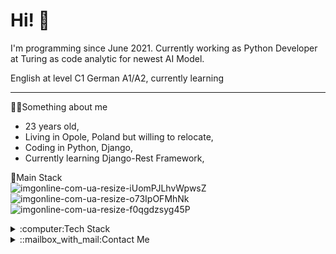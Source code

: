 # Hi! :wave:

I'm programming since June 2021. Currently working as Python Developer at Turing as code analytic for newest AI Model.

English at level C1
German A1/A2, currently learning
___
👷‍♂️Something about me
- 23 years old,
- Living in Opole, Poland but willing to relocate,
- Coding in Python, Django,
- Currently learning Django-Rest Framework,
  
🍁Main Stack  
![imgonline-com-ua-resize-iUomPJLhvWpwsZ](https://user-images.githubusercontent.com/89346176/209639692-5025eecd-c1c8-4ee3-aeff-308811cfb60d.jpg)
![imgonline-com-ua-resize-o73IpOFMhNk](https://user-images.githubusercontent.com/89346176/209639906-2d5c419e-1ca2-44a2-aa39-b06c079f251b.jpg)
![imgonline-com-ua-resize-f0qgdzsyg45P](https://user-images.githubusercontent.com/89346176/209639924-927268dd-b29f-4575-9014-7aaf575ba57e.jpg)

<details>
  <summary>:computer:Tech Stack</summary>
  <p>Languages:</p>   
  <img src="https://raw.githubusercontent.com/MakaronToja2/MakaronToja2/main/photos/imgonline-com-ua-resize-iUomPJLhvWpwsZ.jpg" alt="Alt text">
  <img src="https://raw.githubusercontent.com/MakaronToja2/MakaronToja2/main/photos/imgonline-com-ua-resize-YOsDjUZEUeXCM.jpg" alt="Alt text">
  <p>Frameworks/Libraries:</p>
  <img src="https://raw.githubusercontent.com/MakaronToja2/MakaronToja2/main/photos/imgonline-com-ua-resize-o73IpOFMhNk.jpg" alt="Django">
  <img src="https://raw.githubusercontent.com/MakaronToja2/MakaronToja2/main/photos/imgonline-com-ua-resize-f0qgdzsyg45P.jpg" alt="Django-Rest">
  <img src="https://raw.githubusercontent.com/MakaronToja2/MakaronToja2/main/photos/numpy.jpg" alt="Alt text">
  <img src="https://raw.githubusercontent.com/MakaronToja2/MakaronToja2/main/photos/pandas.jpg" alt="Alt text">
  <img src="https://raw.githubusercontent.com/MakaronToja2/MakaronToja2/main/photos/seaborn.jpg" alt="Alt text">
  <p>Tools:</p>
  <img src="https://raw.githubusercontent.com/MakaronToja2/MakaronToja2/main/photos/Git.jpg" alt="Alt text">
  <img src="https://raw.githubusercontent.com/MakaronToja2/MakaronToja2/main/photos/Github.jpg" alt="Alt text">
  <img src="https://raw.githubusercontent.com/MakaronToja2/MakaronToja2/main/photos/docker.jpg" alt="Alt text">
  <img src="https://raw.githubusercontent.com/MakaronToja2/MakaronToja2/main/photos/Pycharm.jpg" alt="Alt text">
  <img src="https://raw.githubusercontent.com/MakaronToja2/MakaronToja2/main/photos/VisualStudio.jpg" alt="Alt text">
</details>
<details>
  <summary>::mailbox_with_mail:Contact Me</summary>
  <ul>
    <li>E-mail: wloch.jakub2@gmail.com</li>
    <li>https://www.linkedin.com/in/jakubwlochjw/</li>
  </ul>
</details>
                                                                                                              
                                                                                                              

